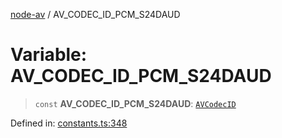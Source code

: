 [node-av](../globals.md) / AV\_CODEC\_ID\_PCM\_S24DAUD

# Variable: AV\_CODEC\_ID\_PCM\_S24DAUD

> `const` **AV\_CODEC\_ID\_PCM\_S24DAUD**: [`AVCodecID`](../type-aliases/AVCodecID.md)

Defined in: [constants.ts:348](https://github.com/seydx/av/blob/f8631fc881b394300b1479f511d55cf1c370a87f/src/constants/constants.ts#L348)
